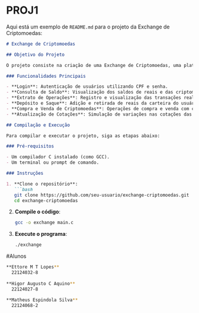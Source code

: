 # PROJ1
Aqui está um exemplo de `README.md` para o projeto da Exchange de Criptomoedas:

```markdown
# Exchange de Criptomoedas

## Objetivo do Projeto

O projeto consiste na criação de uma Exchange de Criptomoedas, uma plataforma onde os usuários podem comprar e vender criptomoedas de forma segura e eficiente. O sistema permite que os investidores realizem operações como consulta de saldo, depósito e saque de reais, compra e venda de Bitcoin, Ethereum e Ripple, além de consultar o histórico de transações. As taxas aplicáveis para cada operação são definidas de acordo com a criptomoeda transacionada.

### Funcionalidades Principais

- **Login**: Autenticação de usuários utilizando CPF e senha.
- **Consulta de Saldo**: Visualização dos saldos de reais e das criptomoedas na carteira do usuário.
- **Extrato de Operações**: Registro e visualização das transações realizadas.
- **Depósito e Saque**: Adição e retirada de reais da carteira do usuário.
- **Compra e Venda de Criptomoedas**: Operações de compra e venda com cálculo de taxas.
- **Atualização de Cotações**: Simulação de variações nas cotações das criptomoedas.

## Compilação e Execução

Para compilar e executar o projeto, siga as etapas abaixo:

### Pré-requisitos

- Um compilador C instalado (como GCC).
- Um terminal ou prompt de comando.

### Instruções

1. **Clone o repositório**:
   ```bash
   git clone https://github.com/seu-usuario/exchange-criptomoedas.git
   cd exchange-criptomoedas
   ```

2. **Compile o código**:
   ```bash
   gcc -o exchange main.c
   ```

3. **Execute o programa**:
   ```bash
   ./exchange
   ```

#Alunos
```bash
**Ettore M T Lopes**
  22124032-8
 
**Higor Augusto C Aquino**
  22124027-8
  
**Matheus Espindola Silva**
  22124068-2
```
